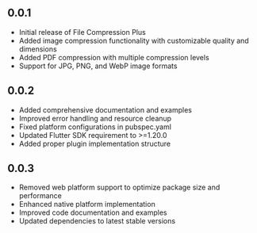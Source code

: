 ## 0.0.1

* Initial release of File Compression Plus
* Added image compression functionality with customizable quality and dimensions
* Added PDF compression with multiple compression levels
* Support for JPG, PNG, and WebP image formats

## 0.0.2

* Added comprehensive documentation and examples
* Improved error handling and resource cleanup
* Fixed platform configurations in pubspec.yaml
* Updated Flutter SDK requirement to >=1.20.0
* Added proper plugin implementation structure

## 0.0.3

* Removed web platform support to optimize package size and performance
* Enhanced native platform implementation
* Improved code documentation and examples
* Updated dependencies to latest stable versions
